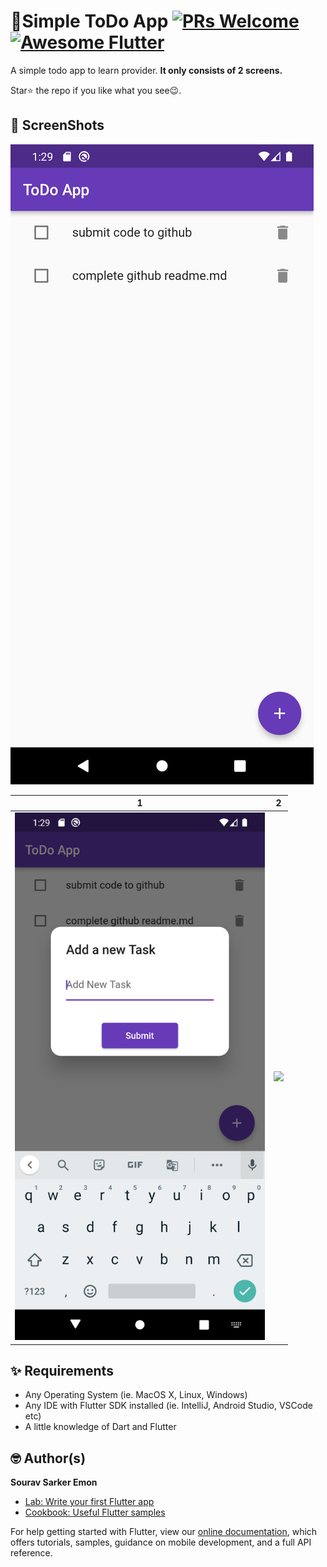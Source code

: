 # 🍔Simple ToDo App [![PRs Welcome](https://img.shields.io/badge/PRs-welcome-brightgreen.svg?style=flat-square)](http://makeapullrequest.com) <a href="https://github.com/Solido/awesome-flutter"><img alt="Awesome Flutter" src="https://img.shields.io/badge/Awesome-Flutter-blue.svg?longCache=true&style=flat-square" /></a>

A simple todo app to learn provider.
**It only consists of 2 screens.**

Star⭐ the repo if you like what you see😉.


## 📸 ScreenShots

<img src="screenshots/1.png"/>

| 1 | 2|
|------|-------|
|<img src="screenshots/2.png" width="400">|<img src="ss/3.png" width="400">|




## ✨ Requirements
* Any Operating System (ie. MacOS X, Linux, Windows)
* Any IDE with Flutter SDK installed (ie. IntelliJ, Android Studio, VSCode etc)
* A little knowledge of Dart and Flutter

## 🤓 Author(s)
**Sourav Sarker Emon**

- [Lab: Write your first Flutter app](https://flutter.io/docs/get-started/codelab)
- [Cookbook: Useful Flutter samples](https://flutter.io/docs/cookbook)

For help getting started with Flutter, view our 
[online documentation](https://flutter.io/docs), which offers tutorials, 
samples, guidance on mobile development, and a full API reference.
